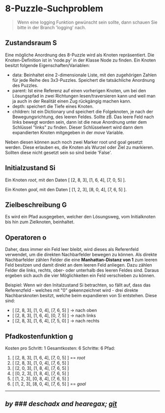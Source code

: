 # 8-Puzzle-Suchproblem


> Wenn eine logging Funktion gewünscht sein sollte, dann schauen Sie bitte in der Branch 'logging' nach.


## Zustandsraum S
Eine mögliche Anordnung des 8-Puzzle wird als Knoten repräsentiert. Die Knoten-Definition ist in 'node.py' in der Klasse Node zu finden.
Ein Knoten besitzt folgende Eigenschaften/Variablen:
- data: Beinhaltet eine 2-dimensionale Liste, mit den zugehörigen Zahlen für jede Reihe des 3x3-Puzzles. Speichert die tatsächliche Anordnung des Puzzles.
- parent: Ist eine Referenz auf einen vorherigen Knoten, um bei den Lösungspfad in zwei Richtungen lesen/traversieren kann und weil man ja auch in der Realität einen Zug rückgängig machen kann.
- depth: speichert die Tiefe eines Knoten.
- children: Ist ein Dictionary und speichert die Folgeknoten, je nach der Bewegungsrichtung, des leeren Feldes. Sollte zB. Das leere Feld nach links bewegt worden sein, dann ist die neue Anordnung unter dem Schlüssel "links" zu finden. Dieser Schlüsselwert wird dann dem expandierten Knoten mitgegeben in der _move_ Variable.

Neben diesen können auch noch zwei Marker root und goal gesetzt werden. Diese erlauben es, die Knoten als Wurzel oder Ziel zu markieren. Sollten diese nicht gesetzt sein so sind beide 'False'.


## Initialzustand Si

Ein Knoten _root_, mit den Daten [ 
[2, 8, 3],
[1, 6, 4],
[7, 0, 5]
].

Ein Knoten _goal_, mit den Daten [
[1, 2, 3],
[8, 0, 4],
[7, 6, 5]
].


## Zielbeschreibung G
Es wird ein Pfad ausgegeben, welcher den Lösungsweg, vom Initialknoten bis hin zum Zielknoten, beinhaltet.


## Operatoren o

Daher, dass immer ein Feld leer bleibt, wird dieses als Referenfeld verwendet, um die direkten Nachbarfelder bewegen zu können. Als direkte Nachbarfelder zählen Felder die eine **Manhattan-Distanz von 1** zum leeren Feld besitzen und damit direkt an dem leeren Feld anliegen. Dazu zählen Felder die links, rechts, ober- oder unterhalb des leeren Feldes sind. Daraus ergeben sich auch die vier Möglichkeiten ein Feld verschieben zu können.

Beispiel:
Wenn wir den Initalzustand Si betrachten, so fällt auf, dass das Referenzfeld - welches mit "0" gekennzeichnet wird - drei direkte Nachbarsknoten besitzt, welche beim expandieren von Si entstehen.
Diese sind:
- [ [2, 8, 3], [1, 0, 4], [7, 6, 5] ] -> nach oben
- [ [2, 8, 3], [1, 6, 4], [0, 7, 5] ] -> nach links
- [ [2, 8, 3], [1, 6, 4], [7, 5, 0] ] -> nach rechts


## Pfadkostenfunktion g

Kosten pro Schritt: 1
Gesamtkosten: 6
Schritte: 6
Pfad:
1. [ [2, 8, 3], [1, 6, 4], [7, 0, 5] ]  == _root_
2. [ [2, 8, 3], [1, 0, 4], [7, 6, 5] ]
3. [ [2, 0, 3], [1, 8, 4], [7, 6, 5] ]
4. [ [0, 2, 3], [1, 8, 4], [7, 6, 5] ]
5. [ [1, 2, 3], [0, 8, 4], [7, 6, 5] ]
6. [ [1, 2, 3], [8, 0, 4], [7, 6, 5] ] == _goal_



---
## *by ### deschadx and hearegax; [git](https://github.com/Ageneh/ki)*
